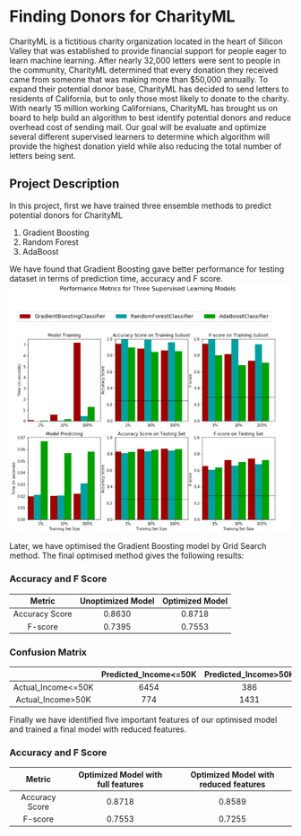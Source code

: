 # Finding Donors for CharityML
CharityML is a fictitious charity organization located in the heart of Silicon Valley that was established to provide financial support for people eager to learn machine learning. After nearly 32,000 letters were sent to people in the community, CharityML determined that every donation they received came from someone that was making more than $50,000 annually. To expand their potential donor base, CharityML has decided to send letters to residents of California, but to only those most likely to donate to the charity. With nearly 15 million working Californians, CharityML has brought us on board to help build an algorithm to best identify potential donors and reduce overhead cost of sending mail. Our goal will be evaluate and optimize several different supervised learners to determine which algorithm will provide the highest donation yield while also reducing the total number of letters being sent.

## Project Description
In this project, first we have trained three ensemble methods to predict potential donors for CharityML
1. Gradient Boosting
1. Random Forest
1. AdaBoost

We have found that Gradient Boosting gave better performance for testing dataset in terms of prediction time, accuracy and F score. 
	![Performance Metrics](metrics.PNG)

Later, we have optimised the Gradient Boosting model by Grid Search method. The final optimised method gives the following results:

### Accuracy and F Score 
|     Metric     | Unoptimized Model | Optimized Model |
| :------------: | :---------------: | :-------------: | 
| Accuracy Score |     0.8630        |   0.8718        |
| F-score        |     0.7395        |   0.7553        |

### Confusion Matrix 
|                    | Predicted_Income<=50K | Predicted_Income>50K |
| :----------------: | :-------------------: | :------------------: | 
| Actual_Income<=50K |        6454           |         386          |
| Actual_Income>50K  |        774            |        1431          |

Finally we have identified five important features of our optimised model and trained a final model with reduced features.

### Accuracy and F Score 
|     Metric     | Optimized Model with full features | Optimized Model with reduced features |
| :------------: | :--------------------------------: | :-----------------------------------: | 
| Accuracy Score |               0.8718               |                 0.8589                |
| F-score        |               0.7553               |                 0.7255                |



